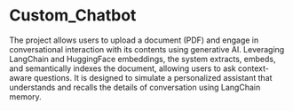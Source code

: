 # Custom_Chatbot
The project allows users to upload a document (PDF) and engage in conversational interaction with its contents using generative AI. Leveraging LangChain and HuggingFace embeddings, the system extracts, embeds, and semantically indexes the document, allowing users to ask context-aware questions. It is designed to simulate a personalized assistant that understands and recalls the details of conversation using LangChain memory.
